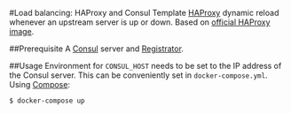 #Load balancing: HAProxy and Consul Template
[HAProxy](http://www.haproxy.org/) dynamic reload whenever an upstream server is up or down. Based on [official HAProxy image](https://registry.hub.docker.com/_/haproxy/).

##Prerequisite
A [Consul](https://www.consul.io/) server and [Registrator](https://github.com/gliderlabs/registrator).

##Usage
Environment for `CONSUL_HOST` needs to be set to the IP address of the Consul server. This can be conveniently set in `docker-compose.yml`. Using [Compose](https://github.com/docker/compose):

```console
$ docker-compose up
```
